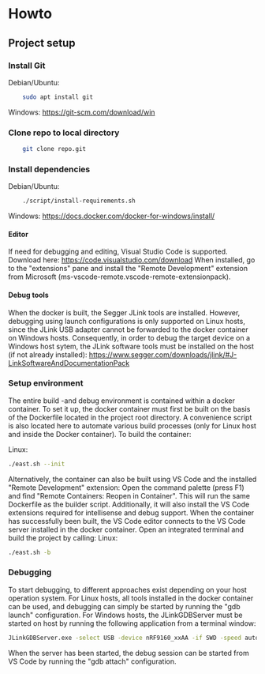 # Howto

## Project setup

### Install Git

Debian/Ubuntu:

``` bash
    sudo apt install git
```

Windows:
https://git-scm.com/download/win

### Clone repo to local directory

``` bash
    git clone repo.git
```

### Install dependencies

Debian/Ubuntu:

``` bash
    ./script/install-requirements.sh
```

Windows:
https://docs.docker.com/docker-for-windows/install/

#### Editor

If need for debugging and editing, Visual Studio Code is supported. Download here:
https://code.visualstudio.com/download
When installed, go to the "extensions" pane and install the "Remote Development" extension from Microsoft (ms-vscode-remote.vscode-remote-extensionpack).

#### Debug tools

When the docker is built, the Segger JLink tools are installed. However, debugging using launch configurations is only supported on Linux hosts, since the JLink USB adapter cannot be forwarded to the docker container on Windows hosts. Consequently, in order to debug the target device on a Windows host sytem, the JLink software tools must be installed on the host (if not already installed): https://www.segger.com/downloads/jlink/#J-LinkSoftwareAndDocumentationPack

### Setup environment

The entire build -and debug environment is contained within a docker container. To set it up, the docker container must first be built on the basis of the Dockerfile located in the project root directory. A convenience script is also located here to automate various build processes (only for Linux host and inside the Docker container). To build the container:

Linux:
``` bash
./east.sh --init
```

Alternatively, the container can also be built using VS Code and the installed "Remote Development" extension: Open the command palette (press F1) and find "Remote Containers: Reopen in Container". This will run the same Dockerfile as the builder script. Additionally, it will also install the VS Code extensions required for intellisense and debug support. When the container has successfully been built, the VS Code editor connects to the VS Code server installed in the docker container. Open an integrated terminal and build the project by calling:
Linux:

``` bash
./east.sh -b
```

### Debugging

To start debugging, to different approaches exist depending on your host operation system.
For Linux hosts, all tools installed in the docker container can be used, and debugging can simply be started by running the "gdb launch" configuration.
For Windows hosts, the JLinkGDBServer must be started on host by running the following application from a terminal window:

``` bash
JLinkGDBServer.exe -select USB -device nRF9160_xxAA -if SWD -speed auto -noir
```

When the server has been started, the debug session can be started from VS Code by running the "gdb attach" configuration.